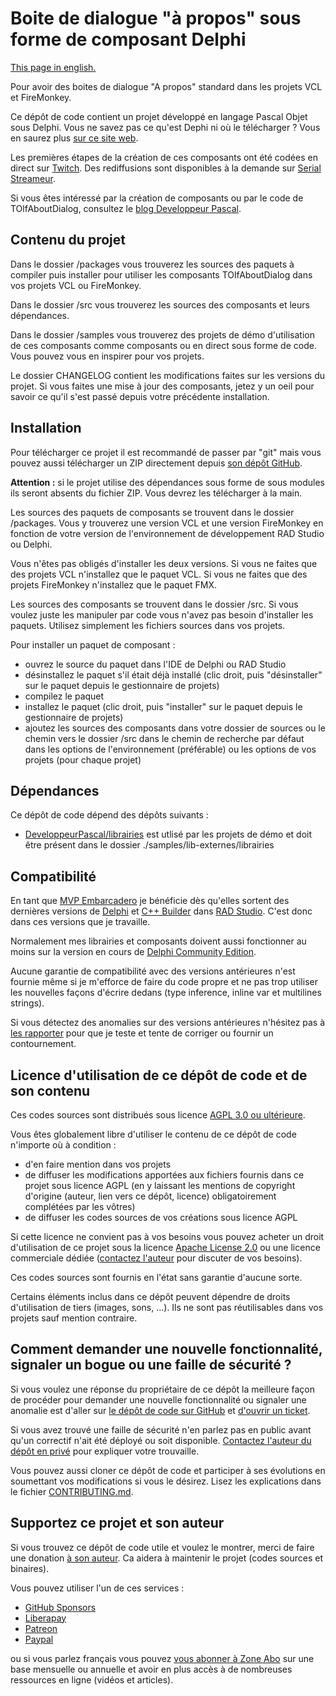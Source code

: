 # Boite de dialogue "à propos" sous forme de composant Delphi

[This page in english.](README.md)

Pour avoir des boites de dialogue "A propos" standard dans les projets VCL et FireMonkey.

Ce dépôt de code contient un projet développé en langage Pascal Objet sous Delphi. Vous ne savez pas ce qu'est Dephi ni où le télécharger ? Vous en saurez plus [sur ce site web](https://delphi-resources.developpeur-pascal.fr/).

Les premières étapes de la création de ces composants ont été codées en direct sur [Twitch](https://www.twitch.tv/patrickpremartin). Des rediffusions sont disponibles à la demande sur [Serial Streameur](https://serialstreameur.fr/boite-de-dialogue-a-propos-composant-delphi-vcl-et-fmx.html).

Si vous êtes intéressé par la création de composants ou par le code de TOlfAboutDialog, consultez le [blog Developpeur Pascal](https://developpeur-pascal.fr/boite-de-dialogue-a-propos-de.html).

## Contenu du projet

Dans le dossier /packages vous trouverez les sources des paquets à compiler puis installer pour utiliser les composants TOlfAboutDialog dans vos projets VCL ou FireMonkey.

Dans le dossier /src vous trouverez les sources des composants et leurs dépendances.

Dans le dossier /samples vous trouverez des projets de démo d'utilisation de ces composants comme composants ou en direct sous forme de code. Vous pouvez vous en inspirer pour vos projets.

Le dossier CHANGELOG contient les modifications faites sur les versions du projet. Si vous faites une mise à jour des composants, jetez y un oeil pour savoir ce qu'il s'est passé depuis votre précédente installation.

## Installation

Pour télécharger ce projet il est recommandé de passer par "git" mais vous pouvez aussi télécharger un ZIP directement depuis [son dépôt GitHub](https://github.com/DeveloppeurPascal/AboutDialog-Delphi-Component).

**Attention :** si le projet utilise des dépendances sous forme de sous modules ils seront absents du fichier ZIP. Vous devrez les télécharger à la main.

Les sources des paquets de composants se trouvent dans le dossier /packages. Vous y trouverez une version VCL et une version FireMonkey en fonction de votre version de l'environnement de développement RAD Studio ou Delphi.

Vous n'êtes pas obligés d'installer les deux versions. Si vous ne faites que des projets VCL n'installez que le paquet VCL. Si vous ne faites que des projets FireMonkey n'installez que le paquet FMX.

Les sources des composants se trouvent dans le dossier /src. Si vous voulez juste les manipuler par code vous n'avez pas besoin d'installer les paquets. Utilisez simplement les fichiers sources dans vos projets.

Pour installer un paquet de composant :
- ouvrez le source du paquet dans l'IDE de Delphi ou RAD Studio
- désinstallez le paquet s'il était déjà installé (clic droit, puis "désinstaller" sur le paquet depuis le gestionnaire de projets)
- compilez le paquet
- installez le paquet (clic droit, puis "installer" sur le paquet depuis le gestionnaire de projets)
- ajoutez les sources des composants dans votre dossier de sources ou le chemin vers le dossier /src dans le chemin de recherche par défaut dans les options de l'environnement (préférable) ou les options de vos projets (pour chaque projet)

## Dépendances

Ce dépôt de code dépend des dépôts suivants :

* [DeveloppeurPascal/librairies](https://github.com/DeveloppeurPascal/librairies) est utlisé par les projets de démo et doit être présent dans le dossier ./samples/lib-externes/librairies

## Compatibilité

En tant que [MVP Embarcadero](https://www.embarcadero.com/resources/partners/mvp-directory) je bénéficie dès qu'elles sortent des dernières versions de [Delphi](https://www.embarcadero.com/products/delphi) et [C++ Builder](https://www.embarcadero.com/products/cbuilder) dans [RAD Studio](https://www.embarcadero.com/products/rad-studio). C'est donc dans ces versions que je travaille.

Normalement mes librairies et composants doivent aussi fonctionner au moins sur la version en cours de [Delphi Community Edition](https://www.embarcadero.com/products/delphi/starter).

Aucune garantie de compatibilité avec des versions antérieures n'est fournie même si je m'efforce de faire du code propre et ne pas trop utiliser les nouvelles façons d'écrire dedans (type inference, inline var et multilines strings).

Si vous détectez des anomalies sur des versions antérieures n'hésitez pas à [les rapporter](https://github.com/DeveloppeurPascal/AboutDialog-Delphi-Component/issues) pour que je teste et tente de corriger ou fournir un contournement.

## Licence d'utilisation de ce dépôt de code et de son contenu

Ces codes sources sont distribués sous licence [AGPL 3.0 ou ultérieure](https://choosealicense.com/licenses/agpl-3.0/).

Vous êtes globalement libre d'utiliser le contenu de ce dépôt de code n'importe où à condition :
* d'en faire mention dans vos projets
* de diffuser les modifications apportées aux fichiers fournis dans ce projet sous licence AGPL (en y laissant les mentions de copyright d'origine (auteur, lien vers ce dépôt, licence) obligatoirement complétées par les vôtres)
* de diffuser les codes sources de vos créations sous licence AGPL

Si cette licence ne convient pas à vos besoins vous pouvez acheter un droit d'utilisation de ce projet sous la licence [Apache License 2.0](https://choosealicense.com/licenses/apache-2.0/) ou une licence commerciale dédiée ([contactez l'auteur](https://developpeur-pascal.fr/nous-contacter.php) pour discuter de vos besoins).

Ces codes sources sont fournis en l'état sans garantie d'aucune sorte.

Certains éléments inclus dans ce dépôt peuvent dépendre de droits d'utilisation de tiers (images, sons, ...). Ils ne sont pas réutilisables dans vos projets sauf mention contraire.

## Comment demander une nouvelle fonctionnalité, signaler un bogue ou une faille de sécurité ?

Si vous voulez une réponse du propriétaire de ce dépôt la meilleure façon de procéder pour demander une nouvelle fonctionnalité ou signaler une anomalie est d'aller sur [le dépôt de code sur GitHub](https://github.com/DeveloppeurPascal/AboutDialog-Delphi-Component) et [d'ouvrir un ticket](https://github.com/DeveloppeurPascal/AboutDialog-Delphi-Component/issues).

Si vous avez trouvé une faille de sécurité n'en parlez pas en public avant qu'un correctif n'ait été déployé ou soit disponible. [Contactez l'auteur du dépôt en privé](https://developpeur-pascal.fr/nous-contacter.php) pour expliquer votre trouvaille.

Vous pouvez aussi cloner ce dépôt de code et participer à ses évolutions en soumettant vos modifications si vous le désirez. Lisez les explications dans le fichier [CONTRIBUTING.md](CONTRIBUTING.md).

## Supportez ce projet et son auteur

Si vous trouvez ce dépôt de code utile et voulez le montrer, merci de faire une donation [à son auteur](https://github.com/DeveloppeurPascal). Ca aidera à maintenir le projet (codes sources et binaires).

Vous pouvez utiliser l'un de ces services :

* [GitHub Sponsors](https://github.com/sponsors/DeveloppeurPascal)
* [Liberapay](https://liberapay.com/PatrickPremartin)
* [Patreon](https://www.patreon.com/patrickpremartin)
* [Paypal](https://www.paypal.com/paypalme/patrickpremartin)

ou si vous parlez français vous pouvez [vous abonner à Zone Abo](https://zone-abo.fr/nos-abonnements.php) sur une base mensuelle ou annuelle et avoir en plus accès à de nombreuses ressources en ligne (vidéos et articles).
